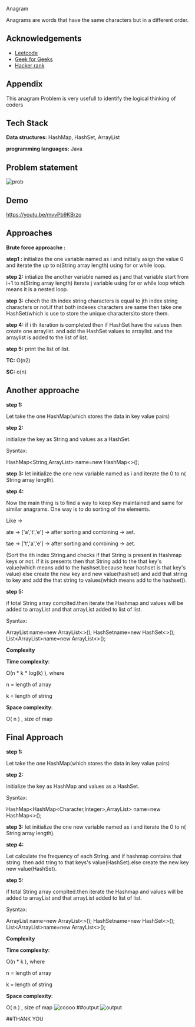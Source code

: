 
Anagram

Anagrams are words that have the same characters but in a different order.



## Acknowledgements

 - [Leetcode](https://leetcode.com/B171406/)
 - [Geek for Geeks]([https://github.com/matiassingers/awesome-readme](https://auth.geeksforgeeks.org/user/naveenpaezm5/practice))
 - [Hacker rank](https://www.hackerrank.com/naveenpallepu06)


## Appendix
This anagram Problem is very usefull to identify the logical thinking of coders
## Tech Stack

**Data structures:** HashMap, HashSet, ArrayList

**programming languages:** Java


## Problem statement
![prob](https://github.com/B171406/Anagram/assets/119347640/30e9e176-9424-4ce5-9c91-fe727bebb14d)
## Demo

https://youtu.be/mvvPb9KBrzo


## Approaches
**Brute force approache :**

**step1 :**
initialize the one variable named as i and initially asign the value 0 and iterate the up to n(String array length) using for or while loop.

**step 2:**
intialize the another variable named as j and that variable start from i+1 to n(String array length) iterate j variable using for or while loop which means it is a nested loop.

**step 3:** chech the ith index string characters is equal to jth index string characters or not.if that both indexes characters are same then take one HashSet(which is use to store the unique characters)to store them.

**step 4:** if i th iteration is completed then if HashSet have the values then create  one arraylist. and add the HashSet values to arraylist. and the arraylist is added to the list  of list.

**step 5:** print the list of list.

**TC:** O(n2)

**SC:** o(n)
## Another approache
**step 1:**

Let take the one HashMap(which stores the data in key value pairs)

**step 2:**

initialize the key as String and values as a HashSet.

Sysntax:

HashMap<String,ArrayList> name=new HashMap<>();

**step 3:**
let initialize the one new variable named as i and iterate the 0 to n( String array length).

**step 4:**

Now the main thing is to find a way to keep Key maintained and same for similar anagrams. One way is to do sorting of the elements.

Like ->

ate -> ['a','t','e'] -> after sorting and combining -> aet.

tae -> ['t','a','e'] -> after sorting and combining -> aet.

(Sort the ith index String.and checks if that String is present in Hashmap keys or not. if it is presents then that String add to the that key's value(which means add to the hashset.because hear hashset is that key's value) else create the new key and new value(hashset) and add that string to key and add the that string to values(which means add to the hashset)).

**step 5:**

if total String array complted.then iterate the Hashmap and values will be added to arrayList and that arrayList added to list of list.

Sysntax:

ArrayList<String> name=new ArrayList<>();
HashSet<String>name=new HashSet<>();
List<ArrayList<String>>name=new ArrayList<>();

**Complexity**

**Time complexity**:

 O(n * k * log(k) ), where

n = length of array

k = length of string

**Space complexity**:

 O( n ) , size of map
## Final Approach

**step 1:**

Let take the one HashMap(which stores the data in key value pairs)

**step 2:**

initialize the key as HashMap and values as a HashSet.

Sysntax:

HashMap<HashMap<Character,Integer>,ArrayList> name=new HashMap<>();

**step 3:**
let initialize the one new variable named as i and iterate the 0 to n( String array length).

**step 4:**

Let calculate the frequency of each String. and if hashmap contains that string. then add tring to that keys's value(HashSet).else create the new key new value(HashSet).

**step 5:**

if total String array complted.then iterate the Hashmap and values will be added to arrayList and that arrayList added to list of list.

Sysntax:

ArrayList<String> name=new ArrayList<>();
HashSet<String>name=new HashSet<>();
List<ArrayList<String>>name=new ArrayList<>();

**Complexity**

**Time complexity**:

 O(n * k ), where

n = length of array

k = length of string

**Space complexity**:

 O( n ) , size of map
 ![coooo](https://github.com/B171406/Anagram/assets/119347640/f4d4ebc6-be02-4371-8a57-cdcde941fb0a)
 ##output
 ![output](https://github.com/B171406/Anagram/assets/119347640/aa5e0518-d9e2-42bc-8ab8-5cd641493aa1)

 ##THANK YOU
